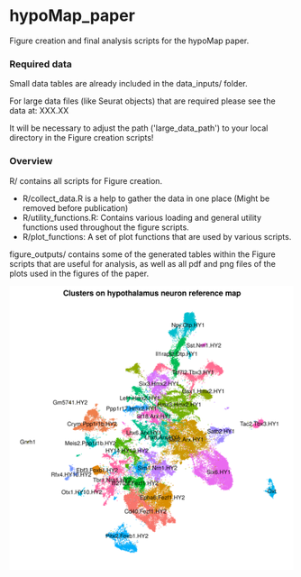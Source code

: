 # hypoMap_paper

Figure creation and final analysis scripts for the hypoMap paper.

### Required data

Small data tables are already included in the data_inputs/ folder.

For large data files (like Seurat objects) that are required please see the data at: XXX.XX

It will be necessary to adjust the path ('large_data_path') to your local directory in the Figure creation scripts!


### Overview

R/ contains all scripts for Figure creation.

- R/collect_data.R is a help to gather the data in one place (Might be removed before publication)
- R/utility_functions.R: Contains various loading and general utility functions used throughout the figure scripts.
- R/plot_functions: A set of plot functions that are used by various scripts.

figure_outputs/ contains some of the generated tables within the Figure scripts that are useful for analysis, as well as all pdf and png files of the plots used in the figures of the paper.

![HypoMap UMAP (from Figure 1)](figure_outputs/figure_1/hypothalamus_neurons_reference_annotated_clusters.png)